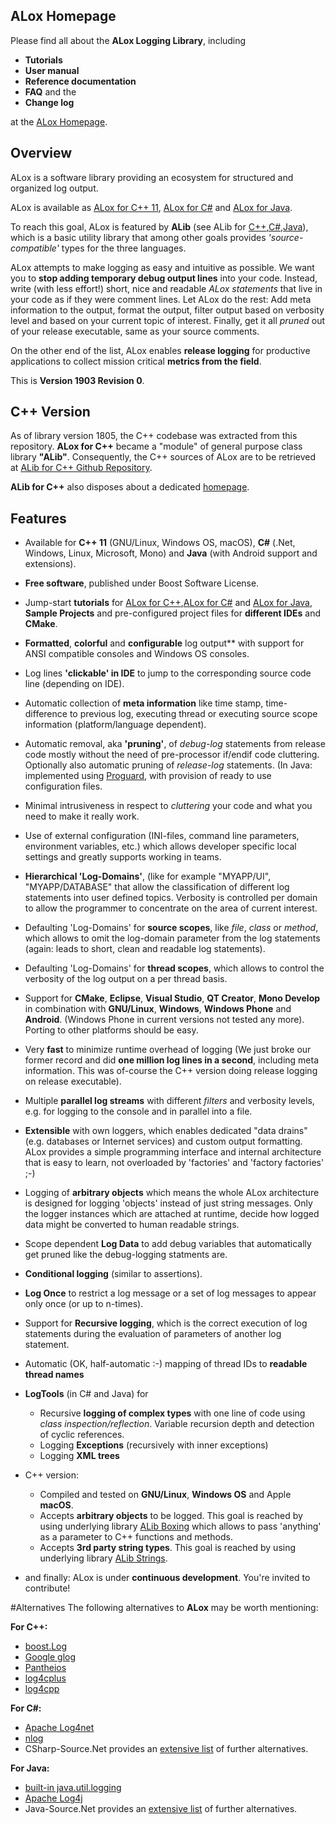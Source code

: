 ## ALox Homepage ##
Please find all about the **ALox Logging Library**, including

* **Tutorials**
* **User manual**
* **Reference documentation**
* **FAQ** and the
* **Change log**

at the [ALox Homepage](http://alexworx.github.io/ALox-Logging-Library).



## Overview ##

ALox is a software library providing an ecosystem for structured and organized log output.

ALox is available as [ALox for C++ 11](http://alexworx.github.io/ALox-Logging-Library/cpp_ref/cppmainpage.html), [ALox for C#](http://alexworx.github.io/ALox-Logging-Library/cs_ref/csmainpage.html) and [ALox for Java](http://alexworx.github.io/ALox-Logging-Library/java_ref/javamainpage.html).

To reach this goal, ALox is featured by **ALib** (see ALib for [C++](https://alexworx.github.io/ALib-Class-Library/index.html),[C#](http://alexworx.github.io/ALox-Logging-Library/cs_ref/alox_cs_mainpage.html),[Java](http://alexworx.github.io/ALox-Logging-Library/java_ref/alox_cs_mainpage.html)), which is a basic utility library that among other goals
provides *'source-compatible'* types for the three languages.

ALox attempts to make logging as easy and intuitive as possible. We want you to **stop adding temporary debug output lines** into your code. Instead, write (with less effort!) short, nice and readable *ALox statements* that live in your code as if they were comment lines. Let ALox do the rest: Add meta information to the output, format the output, filter output based on verbosity level and based on your current topic of interest. Finally, get it all *pruned* out of your release executable, same as your source comments.

On the other end of the list, ALox  enables **release logging** for productive applications to collect mission critical **metrics from the field**.

This is **Version 1903 Revision 0**.

## C++ Version ##
As of library version 1805, the C++ codebase was extracted from this repository.
**ALox for C++** became a "module" of general purpose class library **"ALib"**.
Consequently, the C++ sources of ALox are to be retrieved at
[ALib for C++ Github Repository](https://github.com/AlexWorx/ALib-Class-Library). 

**ALib for C++** also disposes about a dedicated [homepage](http://alexworx.github.io/ALib-Class-Library).


## Features ##

* Available for **C++ 11** (GNU/Linux, Windows OS, macOS),  **C#** (.Net, Windows, Linux, Microsoft, Mono) and **Java**
  (with Android support and extensions).

* **Free software**, published under Boost Software License.

* Jump-start **tutorials** for [ALox for C++](http://alexworx.github.io/ALox-Logging-Library/cpp_ref/cpptutorial.html),[ALox for C#](http://alexworx.github.io/ALox-Logging-Library/cs_ref/cstutorial.html) and [ALox for Java](http://alexworx.github.io/ALox-Logging-Library/java_ref/javatutorial.html), **Sample Projects** and pre-configured project files for **different IDEs** and **CMake**.

* **Formatted**, **colorful** and **configurable** log output** with support for ANSI compatible consoles and Windows OS consoles.

* Log lines **'clickable' in IDE** to jump to the corresponding source code line (depending on IDE).

* Automatic collection of **meta information** like time stamp, time-difference to previous log, executing thread or executing source scope information (platform/language dependent).

* Automatic removal, aka **'pruning'**,  of *debug-log* statements from release code mostly without the need of pre-processor if/endif code cluttering. Optionally also automatic pruning of *release-log* statements. (In Java: implemented using [Proguard](http://proguard.sourceforge.net), with provision of ready to use configuration files.

- Minimal intrusiveness in respect to *cluttering* your code and what you need to make it really work.

* Use of external configuration (INI-files, command line parameters, environment variables, etc.) which allows developer specific local settings and greatly supports working in teams.

* **Hierarchical 'Log-Domains'**, (like for example "MYAPP/UI", "MYAPP/DATABASE" that allow the classification of different log statements into user defined topics. Verbosity is controlled per domain to allow the programmer to concentrate on the area of current interest.

* Defaulting 'Log-Domains' for **source scopes**, like *file*, *class* or *method*, which allows to omit the log-domain parameter from the log statements (again: leads to short, clean and readable log statements).

* Defaulting 'Log-Domains' for **thread scopes**, which allows to control the verbosity of the log output on a per thread basis.

* Support for **CMake**, **Eclipse**, **Visual Studio**, **QT Creator**, **Mono Develop** in combination with **GNU/Linux**, **Windows**, **Windows Phone** and **Android**. (Windows Phone in current versions not tested any more). Porting to other platforms should be easy.

* Very **fast** to minimize runtime overhead of logging (We just broke our former record and did **one million log lines in a second**, including meta information. This was of-course the C++ version doing release logging on release executable).

* Multiple **parallel log streams** with different *filters* and verbosity levels, e.g. for logging to the console and in parallel into a file.

* **Extensible** with own loggers, which enables dedicated "data drains" (e.g. databases or Internet services) and custom output formatting. ALox provides a simple programming interface and internal architecture that is easy to learn, not overloaded by 'factories' and 'factory factories' ;-)

* Logging of <b>arbitrary objects</b> which means the whole ALox architecture is designed for logging 'objects' instead of just string messages. Only the logger instances which are attached at runtime, decide how logged data might be converted to human readable strings.

* Scope dependent **Log Data** to add debug variables that automatically get pruned like the debug-logging statments are.

* **Conditional logging** (similar to assertions).

* **Log Once** to restrict a log message or a set of log messages to appear only once (or up to n-times).

* Support for **Recursive logging**, which is the correct execution of log statements during the evaluation of parameters of another log statement.

* Automatic (OK, half-automatic :-) mapping of thread IDs to **readable thread names**

* **LogTools** (in C# and Java) for

    * Recursive **logging of complex types** with one line of code using *class inspection/reflection*. Variable recursion depth and detection of cyclic references.
    * Logging **Exceptions** (recursively with inner exceptions)
    * Logging **XML trees**

* C++ version:
  * Compiled and tested on **GNU/Linux**, **Windows OS** and Apple **macOS**.
  * Accepts **arbitrary objects** to be logged. This goal is reached by using underlying library [ALib Boxing](http://alexworx.github.io/ALox-Logging-Library/cpp_ref/namespaceaworx_1_1lib_1_1boxing.html) which allows to pass 'anything' as a parameter to C++ functions and methods.
  * Accepts **3rd party string types**. This goal is reached by using underlying library [ALib Strings](http://alexworx.github.io/ALox-Logging-Library/cpp_ref/namespaceaworx_1_1lib_1_1strings.html).

* and finally: ALox is under **continuous development**. You're invited to contribute!

#Alternatives
The following alternatives to **ALox** may be worth mentioning:

**For C++:**
- [boost.Log](http://www.boost.org/doc/libs/1_55_0/libs/log/doc/html/index.html)
- [Google glog](https://github.com/google/glog)
- [Pantheios](http://www.pantheios.org/)
- [log4cplus](https://sourceforge.net/p/log4cplus/wiki/Home/)
- [log4cpp](http://log4cpp.sourceforge.net/)

**For C#:**
- [Apache Log4net](https://logging.apache.org/log4net/)
- [nlog](http://nlog-project.org/)
- CSharp-Source.Net provides an [extensive list](http://csharp-source.net/open-source/logging) of further alternatives.


**For Java:**
- [built-in java.util.logging](https://docs.oracle.com/javase/7/docs/api/java/util/logging/package-summary.html)
- [Apache Log4j](https://logging.apache.org/log4)
- Java-Source.Net provides an [extensive list](http://java-source.net/open-source/logging) of further alternatives.






